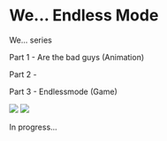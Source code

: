 # We... Endless Mode

We... series

Part 1 - Are the bad guys (Animation)

Part 2 - 

Part 3 - Endlessmode  (Game)

![](/images2/print.PNG )
![](/images2/print.PNG )





In progress...
